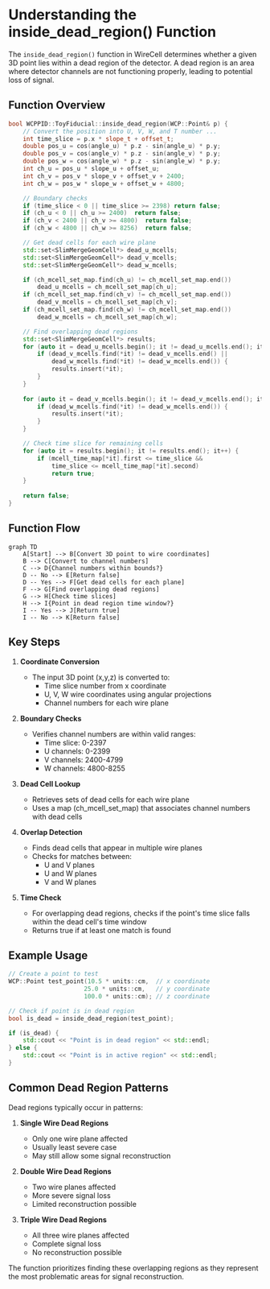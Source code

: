 # Understanding the inside_dead_region() Function

The `inside_dead_region()` function in WireCell determines whether a given 3D point lies within a dead region of the detector. A dead region is an area where detector channels are not functioning properly, leading to potential loss of signal.

## Function Overview

```cpp
bool WCPPID::ToyFiducial::inside_dead_region(WCP::Point& p) {
    // Convert the position into U, V, W, and T number ...
    int time_slice = p.x * slope_t + offset_t;
    double pos_u = cos(angle_u) * p.z - sin(angle_u) * p.y;
    double pos_v = cos(angle_v) * p.z - sin(angle_v) * p.y;
    double pos_w = cos(angle_w) * p.z - sin(angle_w) * p.y;
    int ch_u = pos_u * slope_u + offset_u;
    int ch_v = pos_v * slope_v + offset_v + 2400;
    int ch_w = pos_w * slope_w + offset_w + 4800;

    // Boundary checks
    if (time_slice < 0 || time_slice >= 2398) return false;
    if (ch_u < 0 || ch_u >= 2400)  return false;
    if (ch_v < 2400 || ch_v >= 4800)  return false;
    if (ch_w < 4800 || ch_w >= 8256)  return false;

    // Get dead cells for each wire plane
    std::set<SlimMergeGeomCell*> dead_u_mcells;
    std::set<SlimMergeGeomCell*> dead_v_mcells;
    std::set<SlimMergeGeomCell*> dead_w_mcells;

    if (ch_mcell_set_map.find(ch_u) != ch_mcell_set_map.end())
        dead_u_mcells = ch_mcell_set_map[ch_u];
    if (ch_mcell_set_map.find(ch_v) != ch_mcell_set_map.end())
        dead_v_mcells = ch_mcell_set_map[ch_v];
    if (ch_mcell_set_map.find(ch_w) != ch_mcell_set_map.end())
        dead_w_mcells = ch_mcell_set_map[ch_w];

    // Find overlapping dead regions
    std::set<SlimMergeGeomCell*> results;
    for (auto it = dead_u_mcells.begin(); it != dead_u_mcells.end(); it++) {
        if (dead_v_mcells.find(*it) != dead_v_mcells.end() || 
            dead_w_mcells.find(*it) != dead_w_mcells.end()) {
            results.insert(*it);
        }
    }
    
    for (auto it = dead_v_mcells.begin(); it != dead_v_mcells.end(); it++) {
        if (dead_w_mcells.find(*it) != dead_w_mcells.end()) {
            results.insert(*it);
        }
    }

    // Check time slice for remaining cells
    for (auto it = results.begin(); it != results.end(); it++) {
        if (mcell_time_map[*it].first <= time_slice &&
            time_slice <= mcell_time_map[*it].second)
            return true;
    }
    
    return false;
}
```

## Function Flow

```mermaid
graph TD
    A[Start] --> B[Convert 3D point to wire coordinates]
    B --> C[Convert to channel numbers]
    C --> D{Channel numbers within bounds?}
    D -- No --> E[Return false]
    D -- Yes --> F[Get dead cells for each plane]
    F --> G[Find overlapping dead regions]
    G --> H[Check time slices]
    H --> I{Point in dead region time window?}
    I -- Yes --> J[Return true]
    I -- No --> K[Return false]
```

## Key Steps

1. **Coordinate Conversion**
   - The input 3D point (x,y,z) is converted to:
     - Time slice number from x coordinate
     - U, V, W wire coordinates using angular projections
     - Channel numbers for each wire plane

2. **Boundary Checks**
   - Verifies channel numbers are within valid ranges:
     - Time slice: 0-2397
     - U channels: 0-2399
     - V channels: 2400-4799
     - W channels: 4800-8255

3. **Dead Cell Lookup**
   - Retrieves sets of dead cells for each wire plane
   - Uses a map (ch_mcell_set_map) that associates channel numbers with dead cells

4. **Overlap Detection**
   - Finds dead cells that appear in multiple wire planes
   - Checks for matches between:
     - U and V planes
     - U and W planes
     - V and W planes

5. **Time Check**
   - For overlapping dead regions, checks if the point's time slice falls within the dead cell's time window
   - Returns true if at least one match is found

## Example Usage

```cpp
// Create a point to test
WCP::Point test_point(10.5 * units::cm,  // x coordinate
                     25.0 * units::cm,   // y coordinate
                     100.0 * units::cm); // z coordinate

// Check if point is in dead region
bool is_dead = inside_dead_region(test_point);

if (is_dead) {
    std::cout << "Point is in dead region" << std::endl;
} else {
    std::cout << "Point is in active region" << std::endl;
}
```

## Common Dead Region Patterns

Dead regions typically occur in patterns:

1. **Single Wire Dead Regions**
   - Only one wire plane affected
   - Usually least severe case
   - May still allow some signal reconstruction

2. **Double Wire Dead Regions**
   - Two wire planes affected
   - More severe signal loss
   - Limited reconstruction possible

3. **Triple Wire Dead Regions**
   - All three wire planes affected
   - Complete signal loss
   - No reconstruction possible

The function prioritizes finding these overlapping regions as they represent the most problematic areas for signal reconstruction.